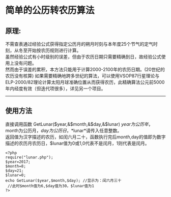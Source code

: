 # 简单的公历转农历算法 #

## 原理: ##

不需查表通过经验公式获得指定公历月的朔月时刻与本年度25个节气的定气时刻，从冬至开始按农历规则进行计算。  
虽然经验公式有小时级别的误差，但由于农历日期只需要精确到日，故经验公式使用上没有问题。  
然而由于误差的累积，本方法只能用于计算2000-2100年的农历日期。(20世纪的农历没有核算)
如果需要精确地跨多世纪的算法，可以使用VSOP87行星理论与ELP-2000/82理论计算太阳月球准确位置从而获得农历，此精确算法公元前5000年内经度有效（但迭代项很多），详见另一个项目。  

-------

## 使用方法 ##
直接调用函数 GetLunar($year,&$month,&$day,&$lunar) $year为公历年，$month为公历月，$day为公历日，*$lunar*请传入任意整数。  
返回值为汉字描述的农历，如闰六月二十，函数执行完后$month,$day的值即为数字描述的农历月农历日，$lunar值为0或1,0代表不是闰月，1则代表是闰月。
 ```
 <?php
 require("lunar.php");
 $year=2017;
 $month=8;
 $day=21;
 $lunar=0;
 echo GetLunar($year,$month,$day); //显示为：闰六月三十
  //此时$month值为6,$day值为30，$lunar值为1
 ?>
 ```

